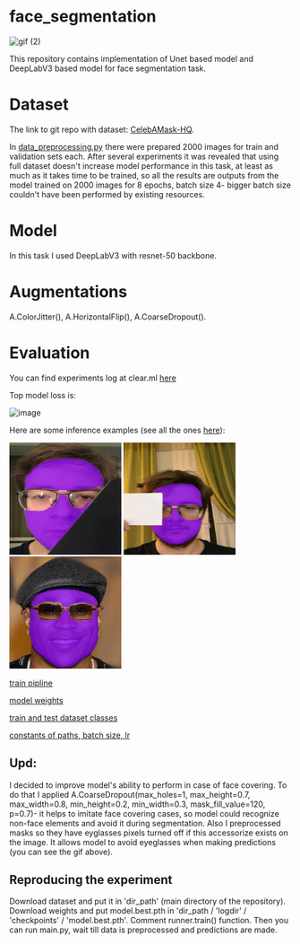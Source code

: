 # face_segmentation
![gif (2)](https://user-images.githubusercontent.com/102593339/208042788-ee023a8d-a8ae-4ab5-9b08-14fe462d5a6b.gif)

This repository contains implementation of Unet based model and DeepLabV3 based model for face segmentation task.

# Dataset
The link to git repo with dataset: [CelebAMask-HQ](https://github.com/switchablenorms/CelebAMask-HQ). 

In [data_preprocessing.py](https://github.com/ashimatyuk/face_segmentation_test_task/blob/master/data_preprocessing.py) there were prepared 2000 images for train and validation sets each. After several experiments it was revealed that using full dataset doesn't increase model performance in this task, at least as much as it takes time to be trained, so all the results are outputs from the model trained on 2000 images for 8 epochs, batch size 4- bigger batch size couldn't have been performed by existing resources.

# Model

In this task I used DeepLabV3 with resnet-50 backbone.

# Augmentations

A.ColorJitter(), A.HorizontalFlip(), A.CoarseDropout().

# Evaluation

You can find experiments log at clear.ml [here](https://app.clear.ml/projects/e9c8ee298b4442a3b20760785f6bed63/experiments/13dde7fe9a484e6aa70f8d09b092b548/output/execution) 

Top model loss is:

![image](https://user-images.githubusercontent.com/102593339/208044203-f11e5fcc-0058-481f-849c-4e68fda76ed2.png)


Here are some inference examples (see all the ones [here](https://github.com/ashimatyuk/face_segmentation/tree/main/predictions)):

<img src='https://github.com/ashimatyuk/face_segmentation/blob/main/predictions/10.jpg' width="200" height='200' /> <img src='https://github.com/ashimatyuk/face_segmentation/blob/main/predictions/14.jpg' width="200" height='200' /> <img src='https://github.com/ashimatyuk/face_segmentation/blob/main/predictions/1.jpg' width="200" height='200' />

[train pipline](https://github.com/ashimatyuk/face_segmentation/blob/main/main.py)

[model weights](https://drive.google.com/file/d/1FpJpDiMI1hpuCXA0lnsCrxpXivjlveh6/view?usp=share_link)

[train and test dataset classes](https://github.com/ashimatyuk/face_segmentation/blob/main/dataset.py)

[constants of paths, batch size, lr](https://github.com/ashimatyuk/face_segmentation/blob/main/const.py)

## Upd:

I decided to improve model's ability to perform in case of face covering. To do that I applied A.CoarseDropout(max_holes=1, max_height=0.7, max_width=0.8, min_height=0.2, min_width=0.3, mask_fill_value=120, p=0.7)- it helps to imitate face covering cases, so model could recognize non-face elements and avoid it during segmentation. Also I preprocessed masks so they have eyglasses pixels turned off if this accessorize exists on the image. It allows model to avoid eyeglasses when making predictions (you can see the gif above).

## Reproducing the experiment

Download dataset and put it in 'dir_path' (main directory of the repository). Download weights and put model.best.pth  in 'dir_path / 'logdir' / 'checkpoints' / 'model.best.pth'. Comment runner.train() function. Then you can run main.py, wait till data is preprocessed and predictions are made.
